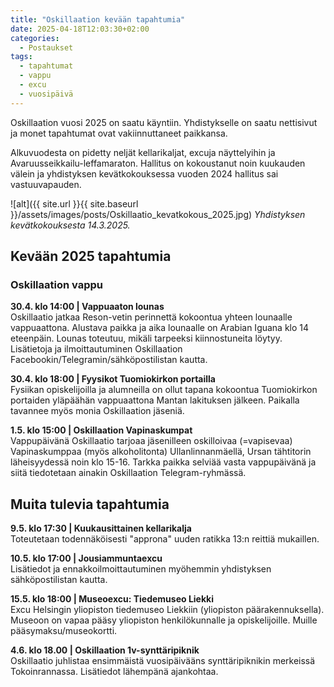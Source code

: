 ```yaml
---
title: "Oskillaation kevään tapahtumia"
date: 2025-04-18T12:03:30+02:00
categories:
  - Postaukset
tags:
  - tapahtumat
  - vappu
  - excu
  - vuosipäivä
---
```


Oskillaation vuosi 2025 on saatu käyntiin. Yhdistykselle on saatu nettisivut ja monet tapahtumat ovat vakiinnuttaneet paikkansa.

Alkuvuodesta on pidetty neljät kellarikaljat, excuja näyttelyihin ja Avaruusseikkailu-leffamaraton. Hallitus on kokoustanut noin kuukauden välein ja yhdistyksen kevätkokouksessa vuoden 2024 hallitus sai vastuuvapauden.<!--more-->

![alt]({{ site.url }}{{ site.baseurl }}/assets/images/posts/Oskillaatio_kevatkokous_2025.jpg)
*Yhdistyksen kevätkokouksesta 14.3.2025.*

## Kevään 2025 tapahtumia

### Oskillaation vappu ###
**30.4. klo 14:00 | Vappuaaton lounas**  
Oskillaatio jatkaa Reson-vetin perinnettä kokoontua yhteen lounaalle vappuaattona. Alustava paikka ja aika lounaalle on Arabian Iguana klo 14 eteenpäin. Lounas toteutuu, mikäli tarpeeksi kiinnostuneita löytyy. Lisätietoja ja ilmoittautuminen Oskillaation Facebookin/Telegramin/sähköpostilistan kautta.

**30.4. klo 18:00 | Fyysikot Tuomiokirkon portailla**  
Fysiikan opiskelijoilla ja alumneilla on ollut tapana kokoontua Tuomiokirkon portaiden yläpäähän vappuaattona Mantan lakituksen jälkeen. Paikalla tavannee myös monia Oskillaation jäseniä.

**1.5. klo 15:00 | Oskillaation Vapinaskumpat**  
Vappupäivänä Oskillaatio tarjoaa jäsenilleen oskilloivaa (=vapisevaa) Vapinaskumppaa (myös alkoholitonta) Ullanlinnanmäellä, Ursan tähtitorin läheisyydessä noin klo 15-16. Tarkka paikka selviää vasta vappupäivänä ja siitä tiedotetaan ainakin Oskillaation Telegram-ryhmässä.

## Muita tulevia tapahtumia ##
**9.5. klo 17:30 | Kuukausittainen kellarikalja**  
Toteutetaan todennäköisesti "approna" uuden ratikka 13:n reittiä mukaillen.

**10.5. klo 17:00 | Jousiammuntaexcu**  
Lisätiedot ja ennakkoilmoittautuminen myöhemmin yhdistyksen sähköpostilistan kautta.

**15.5. klo 18:00 | Museoexcu: Tiedemuseo Liekki**  
Excu Helsingin yliopiston tiedemuseo Liekkiin (yliopiston päärakennuksella). Museoon on vapaa pääsy yliopiston henkilökunnalle ja opiskelijoille. Muille pääsymaksu/museokortti.

**4.6. klo 18.00 | Oskillaation 1v-synttäripiknik**  
Oskillaatio juhlistaa ensimmäistä vuosipäivääns synttäripiknikin merkeissä Tokoinrannassa. Lisätiedot lähempänä ajankohtaa.
